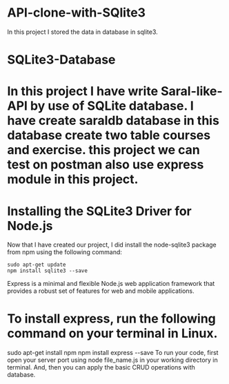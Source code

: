 # API-clone-with-SQlite3
In this project I stored the data in database in sqlite3.
# SQLite3-Database
#    In this project I have write Saral-like-API by use of SQLite database. I have create saraldb database in this database create two table courses and exercise. this project we can test on postman also use express module in this project.
#     Installing the SQLite3 Driver for Node.js
Now that I have created our project, I did install the node-sqlite3 package from npm using the following command:

    sudo apt-get update
    npm install sqlite3 --save
Express is a minimal and flexible Node.js web application framework that provides a robust set of features for web and mobile applications.

#    To install express, run the following command on your terminal in Linux.
sudo apt-get install npm
npm install express --save
To run your code, first open your server port using node file_name.js in your working directory in terminal. And, then you can apply the basic CRUD operations with database.
